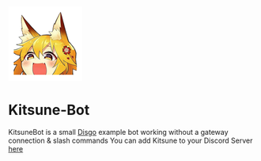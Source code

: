 ![KitsuneBoit](.github/KitsuneBot.png)

# Kitsune-Bot

KitsuneBot is a small [Disgo](https://github.com/DisgoOrg/disgo) example bot working without a gateway connection &
slash commands You can add Kitsune to your Discord
Server [here](https://discord.com/oauth2/authorize?client_id=817862315734466581&scope=applications.commands)
